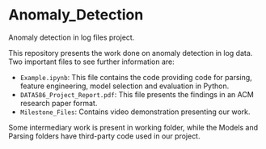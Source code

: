 # Anomaly_Detection
Anomaly detection in log files project.

This repository presents the work done on anomaly detection in log data. Two important files to see further information are:  

- `Example.ipynb`: This file contains the code providing code for parsing, feature engineering, model selection and evaluation in Python.
- `DATA586_Project_Report.pdf`: This file presents the findings in an ACM research paper format.
- `Milestone_Files`: Contains video demonstration presenting our work.

Some intermediary work is present in working folder, while the Models and Parsing folders have third-party code used in our project.